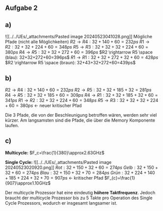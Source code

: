 ## Aufgabe 2
## a) 
![[../../UEs/_attachments/Pasted image 20240523041028.png]]
Mögliche Pfade (nicht alle Möglichkeiten)
$R2 \rightarrow R4: 32 + 140 + 60 =232ps$
$R1 \rightarrow R2: 32+32+224+60=348ps$
$R5\rightarrow R3:32+32+32+224+60=380ps$
$R4 \rightarrow R5: 32 + 32 +272 + 60 = 396ps$
$R2 \rightarrow R5 \space (blau): 32+32+272+60=396ps$
$R1 \rightarrow R1: 32+32+272+32+60=428ps$
$R2 \rightarrow R5 \space (braun): 32+43+32+272+60=439ps$

## b)

$R2 \rightarrow R4: 32 + 140 + 60 =232ps$
$R2 \rightarrow R5: 32+32+185+32=281ps$
$R4 \rightarrow R5: 32 + 32 + 185 + 60 = 309ps$
$R4 \rightarrow R1: 32+32+185+32+60=341ps$
$R1 \rightarrow R2: 32+32+224+60=348ps$
$R5\rightarrow R3:32+32+32+224+60=380ps$ <- neuer kritischer Pfad

Die 3 Pfade, die von der Beschleunigung betroffen wären, werden sehr viel kürzer. Am langsamsten sind die Pfade, die über die Memory Komponente laufen. 

## c)
**Multicycle:** $F_c=\frac{1}{380}\approx2.63GHz$

**Single Cycle:**
![[../../UEs/_attachments/Pasted image 20240523020920.png]]
$Rot: 32+150+32+60=274ps$
$Gelb: 32 + 150 + 32 + 60 = 274ps$
$Blau: 32 + 150 + 32 + 70 = 284ps$
$Grün: 32 + 224 + 140 + 185 + 224 + 32 + 70 = 907ps$ <- kritischer Pfad
$F_{c}=\frac{1}{907}\approx1.10GHz$

Der multicycle Prozessor hat eine eindeutig **höhere Taktfrequenz**. Jedoch braucht der multicycle Prozessor bis zu 5 Takte pro Operation des Single Cycle Prozessors, wodurch er insgesamt langsamer ist.
